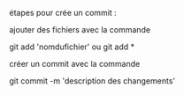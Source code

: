 étapes pour crée un commit :

ajouter des fichiers avec la commande 

git add 'nomdufichier'
ou
git add *

créer un commit avec la commande 

git commit -m 'description des changements'
